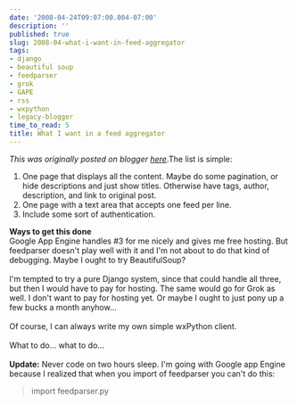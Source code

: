 ```yaml
---
date: '2008-04-24T09:07:00.004-07:00'
description: ''
published: true
slug: 2008-04-what-i-want-in-feed-aggregator
tags:
- django
- beautiful soup
- feedparser
- grok
- GAPE
- rss
- wxpython
- legacy-blogger
time_to_read: 5
title: What I want in a feed aggregator
---
```


*This was originally posted on blogger [here](https://pydanny.blogspot.com/2008/04/what-i-want-in-feed-aggregator.html)*.The list is simple:<br /><ol><li>One page that displays all the content.  Maybe do some pagination, or hide descriptions and just show titles.  Otherwise have tags, author, description, and link to original post.<br /></li><li>One page with a text area that accepts one feed per line.</li><li>Include some sort of authentication.</li></ol><span style="font-weight: bold;">Ways to get this done</span><br />Google App Engine handles #3 for me nicely and gives me free hosting.  But feedparser doesn't play well with it and I'm not about to do that kind of debugging.  Maybe I ought to try BeautifulSoup?<br /><br />I'm tempted to try a pure Django system, since that could handle all three, but then I would have to pay for hosting.  The same would go for Grok as well.  I don't want to pay for hosting yet.  Or maybe I ought to just pony up a few bucks a month anyhow...<br /><br />Of course, I can always write my own simple wxPython client.<br /><br />What to do... what to do...<br /><br /><span style="font-weight: bold;">Update:</span> Never code on two hours sleep.  I'm going with Google app Engine because I realized that when you import of feedparser you can't do this:<br /><blockquote>import feedparser.py<br /></blockquote>